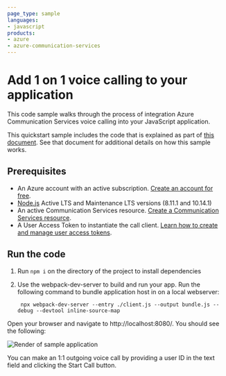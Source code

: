 ```yaml
---
page_type: sample
languages:
- javascript
products:
- azure
- azure-communication-services
---
```


# Add 1 on 1 voice calling to your application

This code sample walks through the process of integration Azure Communication Services voice calling into your JavaScript application.

This quickstart sample includes the code that is explained as part of [this document](https://docs.microsoft.com/azure/communication-services/quickstarts/voice-video-calling/getting-started-with-calling?pivots=platform-web). See that document for additional details on how this sample works.

## Prerequisites
- An Azure account with an active subscription. [Create an account for free](https://azure.microsoft.com/free/?WT.mc_id=A261C142F).
- [Node.js](https://nodejs.org/en/) Active LTS and Maintenance LTS versions (8.11.1 and 10.14.1)
- An active Communication Services resource. [Create a Communication Services resource](https://docs.microsoft.com/azure/communication-services/quickstarts/create-communication-resource).
- A User Access Token to instantiate the call client. [Learn how to create and manage user access tokens](https://docs.microsoft.com/azure/communication-services/quickstarts/access-tokens?pivots=programming-language-javascript).


## Run the code
1. Run `npm i` on the directory of the project to install dependencies
2. Use the webpack-dev-server to build and run your app. Run the following command to bundle application host in on a local webserver:

        npx webpack-dev-server --entry ./client.js --output bundle.js --debug --devtool inline-source-map

Open your browser and navigate to http://localhost:8080/. You should see the following:

![Render of sample application](../media/1-on-1-voice-calling.png)

You can make an 1:1 outgoing voice call by providing a user ID in the text field and clicking the Start Call button. 
